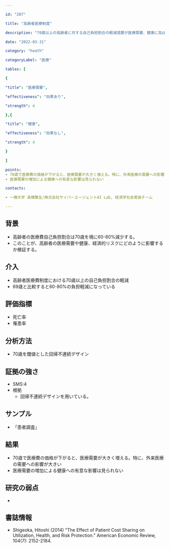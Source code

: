 ```yaml
---

id: "207"

title: "高齢者医療制度"

description: "70歳以上の高齢者に対する自己負担割合の軽減措置が医療需要、健康に及ぼす効果"

date: "2022-03-31"

category: "heath"

categoryLabel: "医療"

tables: [

{

"title": "医療需要",

"effectiveness": "効果あり",

"strength": 4

},{

"title": "健康",

"effectiveness": "効果なし",

"strength": 4

}

]

points:
- 70歳で医療費の価格が下がると、医療需要が大きく増える。特に、外来医療の需要への影響が大きい
- 医療需要の増加による健康への有意な影響は見られない

contacts:

- 一橋大学 高橋雅生/株式会社サイバーエージェントAI Lab, 経済学社会実装チーム

---
```


## 背景

- 高齢者の医療費自己負担割合は70歳を境に60-80%減少する。
- このことが、高齢者の医療需要や健康、経済的リスクにどのように影響するか検証する。

## 介入
- 高齢者医療費制度における70歳以上の自己負担割合の軽減
- 69歳と比較すると60-80%の負担軽減になっている

## 評価指標
- 死亡率
- 罹患率

## 分析方法
- 70歳を閾値とした回帰不連続デザイン

## 証拠の強さ

- SMS:4
- 根拠
    - 回帰不連続デザインを用いている。

## サンプル
- 「患者調査」

## 結果
- 70歳で医療費の価格が下がると、医療需要が大きく増える。特に、外来医療の需要への影響が大きい
- 医療需要の増加による健康への有意な影響は見られない

## 研究の弱点
- 

## 書誌情報
- Shigeoka, Hitoshi (2014) "The Effect of Patient Cost Sharing on Utilization, Health, and Risk Protection." American Economic Review, 104(7): 2152-2184.
